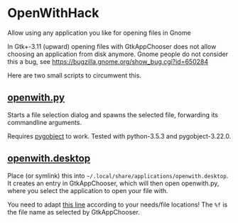 # OpenWithHack
Allow using any application you like for opening files in Gnome

In Gtk+-3.11 (upward) opening files with GtkAppChooser does not allow choosing an application from disk anymore.
Gnome people do not consider this a bug, see https://bugzilla.gnome.org/show_bug.cgi?id=650284

Here are two small scripts to circumwent this.

## [openwith.py](/openwith.py)
Starts a file selection dialog and spawns the selected file, forwarding its commandline arguments.

Requires [pygobject](https://pygobject.readthedocs.io/en/latest/) to work. Tested with python-3.5.3 and pygobject-3.22.0.

## [openwith.desktop](/openwith.desktop)
Place (or symlink) this into `~/.local/share/applications/openwith.desktop`. It creates an entry in GtkAppChooser, which will then open openwith.py, where you select the application to open your file with.

You need to adapt [this line](/openwith.desktop#L7) according to your needs/file locations! The `%f` is the file name as selected by GtkAppChooser.

